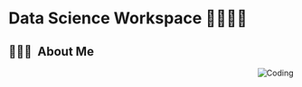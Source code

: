 # Data Science Workspace 🙋‍♂️👨‍💻
## 👨🏻‍💻 &nbsp;About Me

<img alt="Coding" src="https://miro.medium.com/max/1360/1*zVnWJtyGOX_kUIDm6ccCfQ.gif" align="right"/>
